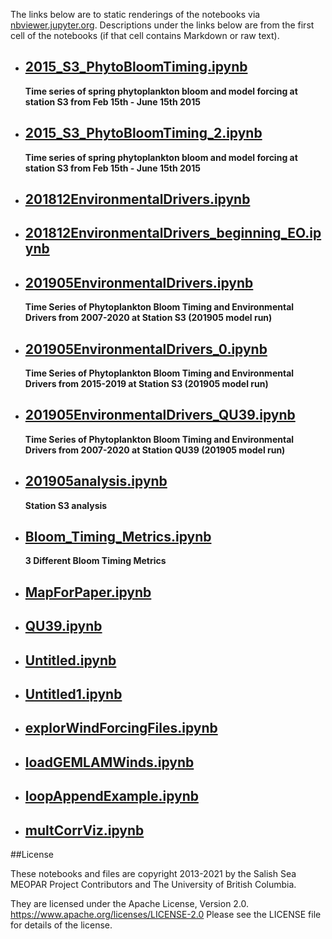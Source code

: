 The links below are to static renderings of the notebooks via
[nbviewer.jupyter.org](https://nbviewer.jupyter.org/).
Descriptions under the links below are from the first cell of the notebooks
(if that cell contains Markdown or raw text).

* ## [2015_S3_PhytoBloomTiming.ipynb](https://nbviewer.jupyter.org/github/SalishSeaCast/analysis-elise-2/blob/master/notebooks/forAline/2015_S3_PhytoBloomTiming.ipynb)  
    
    **Time series of spring phytoplankton bloom and model forcing at station S3 from Feb 15th - June 15th 2015**

* ## [2015_S3_PhytoBloomTiming_2.ipynb](https://nbviewer.jupyter.org/github/SalishSeaCast/analysis-elise-2/blob/master/notebooks/forAline/2015_S3_PhytoBloomTiming_2.ipynb)  
    
    **Time series of spring phytoplankton bloom and model forcing at station S3 from Feb 15th - June 15th 2015**

* ## [201812EnvironmentalDrivers.ipynb](https://nbviewer.jupyter.org/github/SalishSeaCast/analysis-elise-2/blob/master/notebooks/forAline/201812EnvironmentalDrivers.ipynb)  
    
* ## [201812EnvironmentalDrivers_beginning_EO.ipynb](https://nbviewer.jupyter.org/github/SalishSeaCast/analysis-elise-2/blob/master/notebooks/forAline/201812EnvironmentalDrivers_beginning_EO.ipynb)  
    
* ## [201905EnvironmentalDrivers.ipynb](https://nbviewer.jupyter.org/github/SalishSeaCast/analysis-elise-2/blob/master/notebooks/forAline/201905EnvironmentalDrivers.ipynb)  
    
    **Time Series of Phytoplankton Bloom Timing and Environmental Drivers from 2007-2020 at Station S3 (201905 model run)**

* ## [201905EnvironmentalDrivers_0.ipynb](https://nbviewer.jupyter.org/github/SalishSeaCast/analysis-elise-2/blob/master/notebooks/forAline/201905EnvironmentalDrivers_0.ipynb)  
    
    **Time Series of Phytoplankton Bloom Timing and Environmental Drivers from 2015-2019 at Station S3 (201905 model run)**

* ## [201905EnvironmentalDrivers_QU39.ipynb](https://nbviewer.jupyter.org/github/SalishSeaCast/analysis-elise-2/blob/master/notebooks/forAline/201905EnvironmentalDrivers_QU39.ipynb)  
    
    **Time Series of Phytoplankton Bloom Timing and Environmental Drivers from 2007-2020 at Station QU39 (201905 model run)**

* ## [201905analysis.ipynb](https://nbviewer.jupyter.org/github/SalishSeaCast/analysis-elise-2/blob/master/notebooks/forAline/201905analysis.ipynb)  
    
    **Station S3 analysis**

* ## [Bloom_Timing_Metrics.ipynb](https://nbviewer.jupyter.org/github/SalishSeaCast/analysis-elise-2/blob/master/notebooks/forAline/Bloom_Timing_Metrics.ipynb)  
    
    **3 Different Bloom Timing Metrics**

* ## [MapForPaper.ipynb](https://nbviewer.jupyter.org/github/SalishSeaCast/analysis-elise-2/blob/master/notebooks/forAline/MapForPaper.ipynb)  
    
* ## [QU39.ipynb](https://nbviewer.jupyter.org/github/SalishSeaCast/analysis-elise-2/blob/master/notebooks/forAline/QU39.ipynb)  
    
* ## [Untitled.ipynb](https://nbviewer.jupyter.org/github/SalishSeaCast/analysis-elise-2/blob/master/notebooks/forAline/Untitled.ipynb)  
    
* ## [Untitled1.ipynb](https://nbviewer.jupyter.org/github/SalishSeaCast/analysis-elise-2/blob/master/notebooks/forAline/Untitled1.ipynb)  
    
* ## [explorWindForcingFiles.ipynb](https://nbviewer.jupyter.org/github/SalishSeaCast/analysis-elise-2/blob/master/notebooks/forAline/explorWindForcingFiles.ipynb)  
    
* ## [loadGEMLAMWinds.ipynb](https://nbviewer.jupyter.org/github/SalishSeaCast/analysis-elise-2/blob/master/notebooks/forAline/loadGEMLAMWinds.ipynb)  
    
* ## [loopAppendExample.ipynb](https://nbviewer.jupyter.org/github/SalishSeaCast/analysis-elise-2/blob/master/notebooks/forAline/loopAppendExample.ipynb)  
    
* ## [multCorrViz.ipynb](https://nbviewer.jupyter.org/github/SalishSeaCast/analysis-elise-2/blob/master/notebooks/forAline/multCorrViz.ipynb)  
    

##License

These notebooks and files are copyright 2013-2021
by the Salish Sea MEOPAR Project Contributors
and The University of British Columbia.

They are licensed under the Apache License, Version 2.0.
https://www.apache.org/licenses/LICENSE-2.0
Please see the LICENSE file for details of the license.
